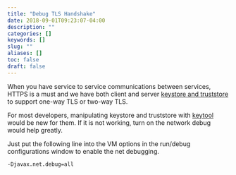 ```yaml
---
title: "Debug TLS Handshake"
date: 2018-09-01T09:23:07-04:00
description: ""
categories: []
keywords: []
slug: ""
aliases: []
toc: false
draft: false
---
```


When you have service to service communications between services, HTTPS is a must and we have both client and server [keystore and truststore][] to support one-way TLS or two-way TLS. 

For most developers, manipulating keystore and truststore with [keytool][] would be new for them. If it is not working, turn on the network debug would help greatly. 

Just put the following line into the VM options in the run/debug configurations window to enable the net debugging. 

```
-Djavax.net.debug=all
```

[keystore and truststore]: /tutorial/security/keystore-truststore/
[keytool]: /tool/keytool/

